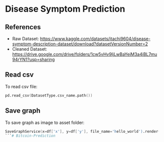 # Disease Symptom Prediction
## References
- Raw Dataset: https://www.kaggle.com/datasets/itachi9604/disease-symptom-description-dataset/download?datasetVersionNumber=2
- Cleaned Dataset: https://drive.google.com/drive/folders/1cw5vHv9IjLwBaYeiM3a4iBL7mu94rYN1?usp=sharing

## Read csv
To read csv file:
```s
pd.read_csv(DatasetType.csv_name.path())
```

## Save graph
To save graph as image to asset folder:
```s
SaveGraphService(x=df['x'], y=df['y'], file_name='hello_world').render()
```# Bitcoin-Prediction
